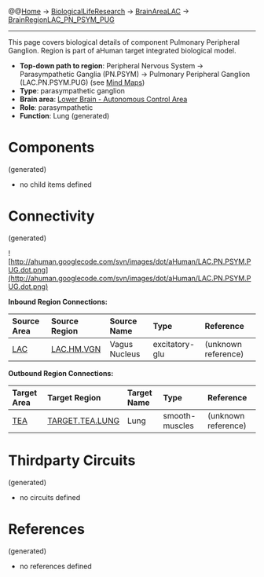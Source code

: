 @@[Home](Home.md) -> [BiologicalLifeResearch](BiologicalLifeResearch.md) -> [BrainAreaLAC](BrainAreaLAC.md) -> [BrainRegionLAC\_PN\_PSYM\_PUG](BrainRegionLAC_PN_PSYM_PUG.md)

---


This page covers biological details of component Pulmonary Peripheral Ganglion.
Region is part of aHuman target integrated biological model.

  * **Top-down path to region**: Peripheral Nervous System -> Parasympathetic Ganglia (PN.PSYM) -> Pulmonary Peripheral Ganglion (LAC.PN.PSYM.PUG) (see [Mind Maps](OverallMindMaps.md))
  * **Type**: parasympathetic ganglion
  * **Brain area**: [Lower Brain - Autonomous Control Area](BrainAreaLAC.md)
  * **Role**: parasympathetic
  * **Function**: Lung
(generated)
# Components #
(generated)


  * no child items defined

# Connectivity #
(generated)


![http://ahuman.googlecode.com/svn/images/dot/aHuman/LAC.PN.PSYM.PUG.dot.png](http://ahuman.googlecode.com/svn/images/dot/aHuman/LAC.PN.PSYM.PUG.dot.png)

**Inbound Region Connections:**

| **Source Area** | **Source Region** | **Source Name** | **Type** | **Reference** |
|:----------------|:------------------|:----------------|:---------|:--------------|
| [LAC](BrainAreaLAC.md) | [LAC.HM.VGN](BrainRegionLAC_HM_VGN.md) | Vagus Nucleus   | excitatory-glu | (unknown reference) |

**Outbound Region Connections:**

| **Target Area** | **Target Region** | **Target Name** | **Type** | **Reference** |
|:----------------|:------------------|:----------------|:---------|:--------------|
| [TEA](BrainAreaTEA.md) | [TARGET.TEA.LUNG](BrainRegionTARGET_TEA_LUNG.md) | Lung            | smooth-muscles | (unknown reference) |

# Thirdparty Circuits #
(generated)

  * no circuits defined

# References #
(generated)

  * no references defined
